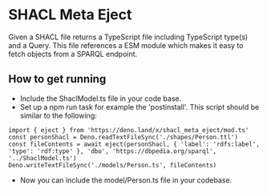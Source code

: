 # SHACL Meta Eject

Given a SHACL file returns a TypeScript file including TypeScript type(s) and a Query. This file references a ESM module which makes it easy to fetch objects from a SPARQL endpoint.

## How to get running

- Include the ShaclModel.ts file in your code base.
- Set up a npm run task for example the 'postinstall'. This script should be similar to the following:

```
import { eject } from 'https://deno.land/x/shacl_meta_eject/mod.ts'
const personShacl = Deno.readTextFileSync('./shapes/Person.ttl')
const fileContents = await eject(personShacl, { 'label': 'rdfs:label', 'type': 'rdf:type' }, 'dbo', 'https://dbpedia.org/sparql', '../ShaclModel.ts')
Deno.writeTextFileSync('./models/Person.ts', fileContents)
```

- Now you can include the model/Person.ts file in your codebase.